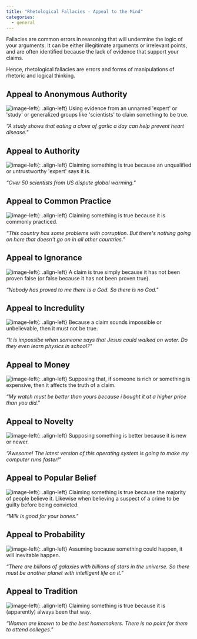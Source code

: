 ```yaml
---
title: "Rhetological Fallacies - Appeal to the Mind"
categories:
  - general
---
```


Fallacies are common errors in reasoning that will undermine the logic of your arguments. It can be either illegitimate arguments or irrelevant points, and are often identified because the lack of evidence that support your claims.

Hence, rhetological fallacies are errors and forms of manipulations of rhetoric and logical thinking.


## **Appeal to Anonymous Authority** ##

![image-left](http://i.imgur.com/8oNRNcn.png){: .align-left}
Using evidence from an unnamed 'expert' or 'study' or generalized groups like 'scientists' to claim something to be true.

*“A study shows that eating a clove of garlic a day can help prevent heart disease."*


## **Appeal to Authority** ##

![image-left](http://i.imgur.com/7vTP0e1.png){: .align-left}
Claiming something is true because an unqualified or untrustworthy 'expert' says it is.

*“Over 50 scientists from US dispute global warming."*


## **Appeal to Common Practice** ##

![image-left](http://i.imgur.com/nMn1HRe.png){: .align-left}
Claiming something is true because it is commonly practiced.

*“This country has some problems with corruption. But there's nothing going on here that doesn't go on in all other countries."*


## **Appeal to Ignorance** ##

![image-left](http://i.imgur.com/9aO8QtQ.png){: .align-left}
A claim is true simply because it has not been proven false (or false because it has not been proven true).

*“Nobody has proved to me there is a God. So there is no God."*


## **Appeal to Incredulity** ##

![image-left](http://i.imgur.com/bOO5BVJ.png){: .align-left}
Because a claim sounds impossible or unbelievable, then it must not be true.

*“It is impossibe when someone says that Jesus could walked on water. Do they even learn physics in school?"*



## **Appeal to Money** ##

![image-left](http://i.imgur.com/vNtZq66.png){: .align-left}
Supposing that, if someone is rich or something is expensive, then it affects the truth of a claim.

*“My watch must be better than yours because i bought it at a higher price than you did."*



## **Appeal to Novelty** ##

![image-left](http://i.imgur.com/JOuGXoD.png){: .align-left}
Supposing something is better because it is new or newer.

*“Awesome! The latest version of this operating system is going to make my computer runs faster!"*


## **Appeal to Popular Belief** ##

![image-left](http://i.imgur.com/qV0ObUn.png){: .align-left}
Claiming something is true because the majority of people believe it. Likewise when believing a suspect of a crime to be guilty before being convicted.

*“Milk is good for your bones."*




## **Appeal to Probability** ##

![image-left](http://i.imgur.com/QF8Kt0Q.png){: .align-left}
Assuming because something could happen, it will inevitable happen.

*“There are billions of galaxies with billions of stars in the universe. So there must be another planet with intelligent life on it."*


## **Appeal to Tradition** ##

![image-left](http://i.imgur.com/wusOR4n.png){: .align-left}
Claiming something is true because it is (apparently) always been that way.

*“Women are known to be the best homemakers. There is no point for them to attend colleges."*
